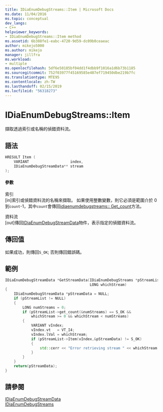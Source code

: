 ```yaml
---
title: IDiaEnumDebugStreams::Item | Microsoft Docs
ms.date: 11/04/2016
ms.topic: conceptual
dev_langs:
- C++
helpviewer_keywords:
- IDiaEnumDebugStreams::Item method
ms.assetid: 6b388fe1-eabc-4720-9d59-dc09b0ceaeac
author: mikejo5000
ms.author: mikejo
manager: jillfra
ms.workload:
- multiple
ms.openlocfilehash: 5df6e50185bf04dd1f4dbb9f1016a1d6b73b1185
ms.sourcegitcommit: 752f03977f45169585e407ef719450dbe219b7fc
ms.translationtype: MTE95
ms.contentlocale: zh-TW
ms.lasthandoff: 02/15/2019
ms.locfileid: "56318273"
---
```

# <a name="idiaenumdebugstreamsitem"></a>IDiaEnumDebugStreams::Item
擷取透過索引或名稱的偵錯資料流。

## <a name="syntax"></a>語法

```C++
HRESULT Item (
    VARIANT                   index,
    IDiaEnumDebugStreamData** stream
);
```

#### <a name="parameters"></a>參數
索引  
[in]索引或偵錯資料流的名稱來擷取。 如果使用整數變數，則它必須是範圍介於 0 到`count`-1，其中`count`會傳回[idiaenumdebugstreams:: Get_count](../../debugger/debug-interface-access/idiaenumdebugstreams-get-count.md)方法。

資料流  
[out]傳回[IDiaEnumDebugStreamData](../../debugger/debug-interface-access/idiaenumdebugstreamdata.md)物件，表示指定的偵錯資料流。

## <a name="return-value"></a>傳回值
如果成功，則傳回`S_OK`; 否則傳回錯誤碼。

## <a name="example"></a>範例

```C++
IDiaEnumDebugStreamData *GetStreamData(IDiaEnumDebugStreams *pStreamList,
                                       LONG whichStream)
{
    IDiaEnumDebugStreamData *pStreamData = NULL;
    if (pStreamList != NULL)
    {
        LONG numStreams = 0;
        if (pStreamList->get_count(&numStreams) == S_OK &&
            whichStream >= 0 && whichStream < numStreams)
        {
            VARIANT vIndex;
            vIndex.vt   = VT_I4;
            vIndex.lVal = whichStream;
            if (pStreamList->Item(vIndex,&pStreamData) != S_OK)
            {
                std::cerr << "Error retrieving stream " << whichStream << std::endl;
            }
        }
    }
    return(pStreamData);
}
```

## <a name="see-also"></a>請參閱
[IDiaEnumDebugStreamData](../../debugger/debug-interface-access/idiaenumdebugstreamdata.md)  
[IDiaEnumDebugStreams](../../debugger/debug-interface-access/idiaenumdebugstreams.md)
